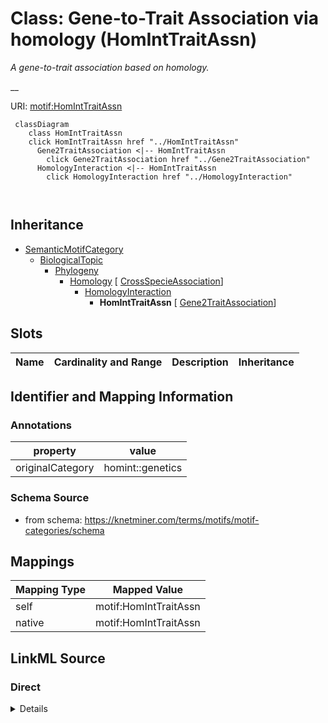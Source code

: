 

# Class: Gene-to-Trait Association via homology (HomIntTraitAssn) 


_A gene-to-trait association based on homology._

__





URI: [motif:HomIntTraitAssn](https://knetminer.com/terms/motifs/motif-categories/HomIntTraitAssn)






```mermaid
 classDiagram
    class HomIntTraitAssn
    click HomIntTraitAssn href "../HomIntTraitAssn"
      Gene2TraitAssociation <|-- HomIntTraitAssn
        click Gene2TraitAssociation href "../Gene2TraitAssociation"
      HomologyInteraction <|-- HomIntTraitAssn
        click HomologyInteraction href "../HomologyInteraction"
      
      
```





## Inheritance
* [SemanticMotifCategory](SemanticMotifCategory.md)
    * [BiologicalTopic](BiologicalTopic.md)
        * [Phylogeny](Phylogeny.md)
            * [Homology](Homology.md) [ [CrossSpecieAssociation](CrossSpecieAssociation.md)]
                * [HomologyInteraction](HomologyInteraction.md)
                    * **HomIntTraitAssn** [ [Gene2TraitAssociation](Gene2TraitAssociation.md)]



## Slots

| Name | Cardinality and Range | Description | Inheritance |
| ---  | --- | --- | --- |









## Identifier and Mapping Information





### Annotations

| property | value |
| --- | --- |
| originalCategory | homint::genetics |




### Schema Source


* from schema: https://knetminer.com/terms/motifs/motif-categories/schema




## Mappings

| Mapping Type | Mapped Value |
| ---  | ---  |
| self | motif:HomIntTraitAssn |
| native | motif:HomIntTraitAssn |







## LinkML Source

<!-- TODO: investigate https://stackoverflow.com/questions/37606292/how-to-create-tabbed-code-blocks-in-mkdocs-or-sphinx -->

### Direct

<details>
```yaml
name: HomIntTraitAssn
annotations:
  originalCategory:
    tag: originalCategory
    value: homint::genetics
description: 'A gene-to-trait association based on homology.

  '
title: Gene-to-Trait Association via homology
notes:
- 'original category no: 5.2'
from_schema: https://knetminer.com/terms/motifs/motif-categories/schema
is_a: HomologyInteraction
mixins:
- Gene2TraitAssociation

```
</details>

### Induced

<details>
```yaml
name: HomIntTraitAssn
annotations:
  originalCategory:
    tag: originalCategory
    value: homint::genetics
description: 'A gene-to-trait association based on homology.

  '
title: Gene-to-Trait Association via homology
notes:
- 'original category no: 5.2'
from_schema: https://knetminer.com/terms/motifs/motif-categories/schema
is_a: HomologyInteraction
mixins:
- Gene2TraitAssociation

```
</details>